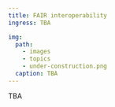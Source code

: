 ```yaml
---
title: FAIR interoperability
ingress: TBA

img:
  path:
    - images
    - topics
    - under-construction.png
  caption: TBA
---
```


TBA
